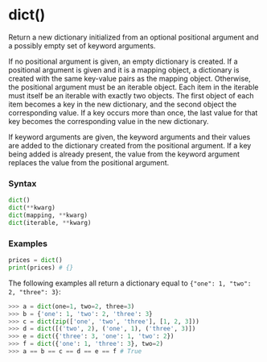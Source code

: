 # dict()

Return a new dictionary initialized from an optional positional argument and a possibly empty set of keyword arguments.

If no positional argument is given, an empty dictionary is created. If a positional argument is given and it is a mapping object, a dictionary is created with the same key-value pairs as the mapping object. Otherwise, the positional argument must be an iterable object. Each item in the iterable must itself be an iterable with exactly two objects. The first object of each item becomes a key in the new dictionary, and the second object the corresponding value. If a key occurs more than once, the last value for that key becomes the corresponding value in the new dictionary.

If keyword arguments are given, the keyword arguments and their values are added to the dictionary created from the positional argument. If a key being added is already present, the value from the keyword argument replaces the value from the positional argument.

### Syntax
```python
dict()
dict(**kwarg)
dict(mapping, **kwarg)
dict(iterable, **kwarg)
```

### Examples
```python
prices = dict()
print(prices) # {}
```

The following examples all return a dictionary equal to `{"one": 1, "two": 2, "three": 3}`:
```python
>>> a = dict(one=1, two=2, three=3)
>>> b = {'one': 1, 'two': 2, 'three': 3}
>>> c = dict(zip(['one', 'two', 'three'], [1, 2, 3]))
>>> d = dict([('two', 2), ('one', 1), ('three', 3)])
>>> e = dict({'three': 3, 'one': 1, 'two': 2})
>>> f = dict({'one': 1, 'three': 3}, two=2)
>>> a == b == c == d == e == f # True
```
